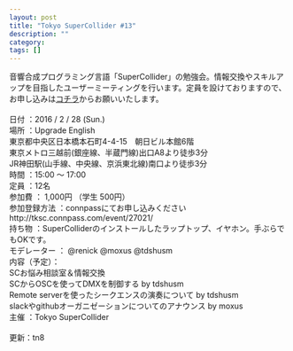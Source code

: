 ```yaml
---
layout: post
title: "Tokyo SuperCollider #13"
description: ""
category: 
tags: []
---
```

 

<div class="group_inner clearfix" id="editor_area">音響合成プログラミング言語「SuperCollider」の勉強会。情報交換やスキルアップを目指したユーザーミーティングを行います。定員を設けておりますので、お申し込みは<a href="http://tksc.connpass.com/event/27021/">コチラ</a>からお願いいたします。<br /><br />日付 ：2016 / 2 / 28 (Sun.)<br />場所 ：Upgrade English<br />東京都中央区日本橋本石町4-4-15　朝日ビル本館6階<br />東京メトロ三越前(銀座線、半蔵門線)出口A8より徒歩3分<br />JR神田駅(山手線、中央線、京浜東北線)南口より徒歩3分<br />時間 ：15:00 〜 17:00<br />定員 ：12名<br />参加費 ： 1,000円 （学生 500円）<br />参加登録方法 ：connpassにてお申し込みください http://tksc.connpass.com/event/27021/<a href="http://tksc.connpass.com/event/27021/" rel="nofollow"></a><br />持ち物 ：SuperColliderのインストールしたラップトップ、イヤホン。手ぶらでもOKです。<br />モデレーター ： @renick @moxus @tdshusm<br />内容（予定）： <br />SCお悩み相談室＆情報交換<br />SCからOSCを使ってDMXを制御する by tdshusm<br />Remote serverを使ったシークエンスの演奏について by tdshusm<br />slackやgithubオーガニゼーションについてのアナウンス by moxus<br />主催 ：Tokyo SuperCollider<br /><br />更新：tn8</div>
